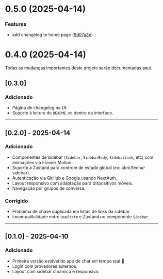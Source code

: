 # 0.5.0 (2025-04-14)

### Features

* add changelog to home page ([8d07a3e](https://github.com/RafaelEtec/nextchat/commit/8d07a3e124223a84be76170f09357110a01ea71d))

# 0.4.0 (2025-04-14)

Todas as mudanças importantes deste projeto serão documentadas aqui.

## [0.3.0]

### Adicionado
- Página de changelog na UI.
- Suporte à leitura do `README.md` dentro da interface.

---

## [0.2.0] - 2025-04-14

### Adicionado
- Componentes de sidebar (`Sidebar`, `SidebarBody`, `SidebarLink`, etc) com animações via Framer Motion.
- Suporte a Zustand para controle de estado global (ex: abrir/fechar sidebar).
- Autenticação via GitHub e Google usando NextAuth.
- Layout responsivo com adaptação para dispositivos móveis.
- Navegação por grupos de conversa.

### Corrigido
- Problema de chave duplicada em listas de links da sidebar.
- Incompatibilidade entre `useState` e Zustand no componente `Sidebar`.

---

## [0.1.0] - 2025-04-10

### Adicionado
- Primeira versão estável do app de chat em tempo real 🎉
- Login com provedores externos.
- Layout com sidebar dinâmica e responsiva.